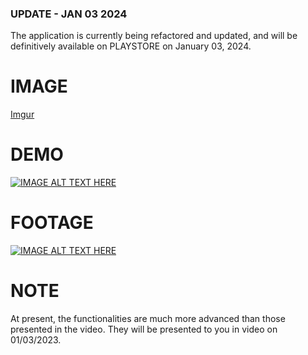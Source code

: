 ### UPDATE - JAN 03 2024
The application is currently being refactored and updated, and will be definitively available on PLAYSTORE on January 03, 2024.

# IMAGE
[Imgur](https://i.imgur.com/JTv02Ur.png)

# DEMO
[![IMAGE ALT TEXT HERE](https://img.youtube.com/vi/LYRuFtkDU4I/0.jpg)](https://youtube.com/shorts/zfWlCx1GNGo)

# FOOTAGE
[![IMAGE ALT TEXT HERE](https://img.youtube.com/vi/LYRuFtkDU4I/0.jpg)](https://youtu.be/_JIodAa3uwQ)

# NOTE
At present, the functionalities are much more advanced than those presented in the video. They will be presented to you in video on 01/03/2023.
